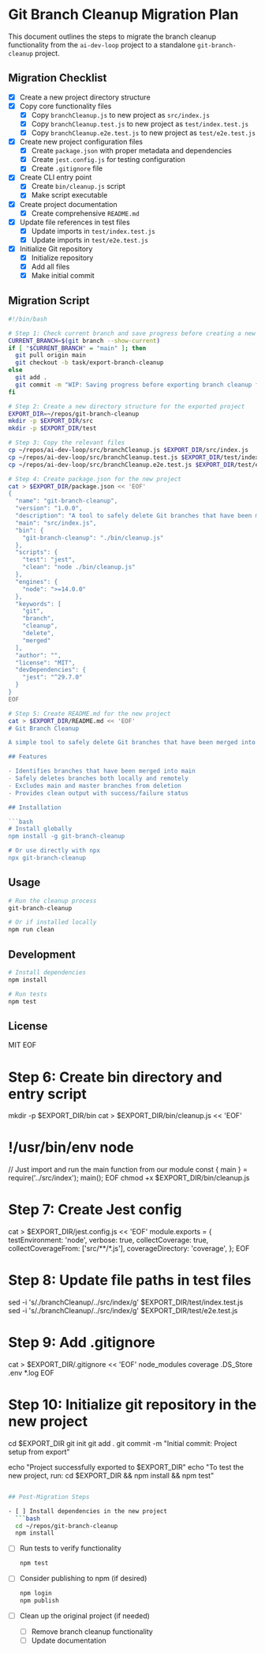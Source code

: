 # Git Branch Cleanup Migration Plan

This document outlines the steps to migrate the branch cleanup functionality from the `ai-dev-loop` project to a standalone `git-branch-cleanup` project.

## Migration Checklist

- [x] Create a new project directory structure
- [x] Copy core functionality files
  - [x] Copy `branchCleanup.js` to new project as `src/index.js`
  - [x] Copy `branchCleanup.test.js` to new project as `test/index.test.js`
  - [x] Copy `branchCleanup.e2e.test.js` to new project as `test/e2e.test.js`
- [x] Create new project configuration files
  - [x] Create `package.json` with proper metadata and dependencies
  - [x] Create `jest.config.js` for testing configuration
  - [x] Create `.gitignore` file
- [x] Create CLI entry point
  - [x] Create `bin/cleanup.js` script
  - [x] Make script executable
- [x] Create project documentation
  - [x] Create comprehensive `README.md`
- [x] Update file references in test files
  - [x] Update imports in `test/index.test.js`
  - [x] Update imports in `test/e2e.test.js`
- [x] Initialize Git repository
  - [x] Initialize repository
  - [x] Add all files
  - [x] Make initial commit

## Migration Script

```bash
#!/bin/bash

# Step 1: Check current branch and save progress before creating a new project
CURRENT_BRANCH=$(git branch --show-current)
if [ "$CURRENT_BRANCH" = "main" ]; then
  git pull origin main
  git checkout -b task/export-branch-cleanup
else
  git add .
  git commit -m "WIP: Saving progress before exporting branch cleanup functionality" || echo "No changes to commit"
fi

# Step 2: Create a new directory structure for the exported project
EXPORT_DIR=~/repos/git-branch-cleanup
mkdir -p $EXPORT_DIR/src
mkdir -p $EXPORT_DIR/test

# Step 3: Copy the relevant files
cp ~/repos/ai-dev-loop/src/branchCleanup.js $EXPORT_DIR/src/index.js
cp ~/repos/ai-dev-loop/src/branchCleanup.test.js $EXPORT_DIR/test/index.test.js
cp ~/repos/ai-dev-loop/src/branchCleanup.e2e.test.js $EXPORT_DIR/test/e2e.test.js

# Step 4: Create package.json for the new project
cat > $EXPORT_DIR/package.json << 'EOF'
{
  "name": "git-branch-cleanup",
  "version": "1.0.0",
  "description": "A tool to safely delete Git branches that have been merged into main",
  "main": "src/index.js",
  "bin": {
    "git-branch-cleanup": "./bin/cleanup.js"
  },
  "scripts": {
    "test": "jest",
    "clean": "node ./bin/cleanup.js"
  },
  "engines": {
    "node": ">=14.0.0"
  },
  "keywords": [
    "git",
    "branch",
    "cleanup",
    "delete",
    "merged"
  ],
  "author": "",
  "license": "MIT",
  "devDependencies": {
    "jest": "^29.7.0"
  }
}
EOF

# Step 5: Create README.md for the new project
cat > $EXPORT_DIR/README.md << 'EOF'
# Git Branch Cleanup

A simple tool to safely delete Git branches that have been merged into main.

## Features

- Identifies branches that have been merged into main
- Safely deletes branches both locally and remotely
- Excludes main and master branches from deletion
- Provides clean output with success/failure status

## Installation

```bash
# Install globally
npm install -g git-branch-cleanup

# Or use directly with npx
npx git-branch-cleanup
```

## Usage

```bash
# Run the cleanup process
git-branch-cleanup

# Or if installed locally
npm run clean
```

## Development

```bash
# Install dependencies
npm install

# Run tests
npm test
```

## License

MIT
EOF

# Step 6: Create bin directory and entry script

mkdir -p $EXPORT_DIR/bin
cat > $EXPORT_DIR/bin/cleanup.js << 'EOF'

# !/usr/bin/env node

// Just import and run the main function from our module
const { main } = require('../src/index');
main();
EOF
chmod +x $EXPORT_DIR/bin/cleanup.js

# Step 7: Create Jest config

cat > $EXPORT_DIR/jest.config.js << 'EOF'
module.exports = {
  testEnvironment: 'node',
  verbose: true,
  collectCoverage: true,
  collectCoverageFrom: ['src/**/*.js'],
  coverageDirectory: 'coverage',
};
EOF

# Step 8: Update file paths in test files

sed -i 's/\.\/branchCleanup/\.\.\/src\/index/g' $EXPORT_DIR/test/index.test.js
sed -i 's/\.\/branchCleanup/\.\.\/src\/index/g' $EXPORT_DIR/test/e2e.test.js

# Step 9: Add .gitignore

cat > $EXPORT_DIR/.gitignore << 'EOF'
node_modules
coverage
.DS_Store
.env
*.log
EOF

# Step 10: Initialize git repository in the new project

cd $EXPORT_DIR
git init
git add .
git commit -m "Initial commit: Project setup from export"

echo "Project successfully exported to $EXPORT_DIR"
echo "To test the new project, run: cd $EXPORT_DIR && npm install && npm test"

```bash

## Post-Migration Steps

- [ ] Install dependencies in the new project
  ```bash
  cd ~/repos/git-branch-cleanup
  npm install
  ```

- [ ] Run tests to verify functionality

  ```bash
  npm test
  ```

- [ ] Consider publishing to npm (if desired)

  ```bash
  npm login
  npm publish
  ```

- [ ] Clean up the original project (if needed)
  - [ ] Remove branch cleanup functionality
  - [ ] Update documentation
